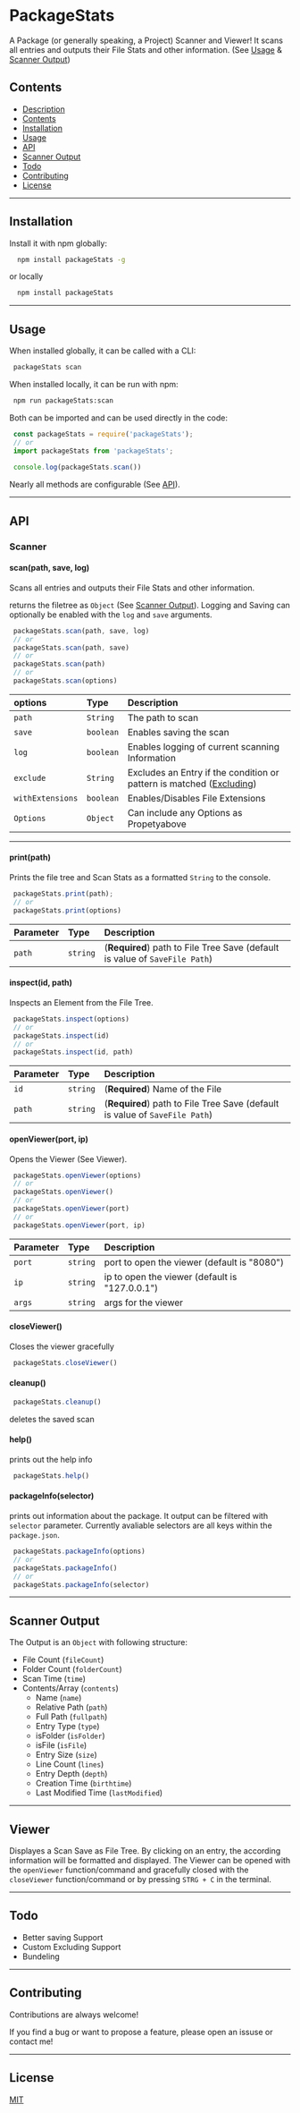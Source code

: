 
# PackageStats

A Package (or generally speaking, a Project) Scanner and Viewer! It scans all entries and outputs their File Stats and other information.
(See [Usage](#usage) & [Scanner Output](#Scanner-Output))

## Contents

- [Description](#description)
- [Contents](#contents)
- [Installation](#installation)
- [Usage](#usage)
- [API](#api)
- [Scanner Output](#Scanner-Output)
- [Todo](#todo)
- [Contributing](#contributing)
- [License](#license)

---

## Installation

Install it with npm globally:

```bash
  npm install packageStats -g
```

or locally
```bash
  npm install packageStats 
```

--- 

## Usage

When installed globally, it can be called with a CLI:
```bash
 packageStats scan
```

When installed locally, it can be run with npm:
```bash
 npm run packageStats:scan
```

Both can be imported and can be used directly in the code:
```javascript
 const packageStats = require('packageStats');
 // or
 import packageStats from 'packageStats';
 
 console.log(packageStats.scan())
```
Nearly all methods are configurable (See [API](#api)).

---

## API

### Scanner

#### scan(path, save, log)

Scans all entries and outputs their File Stats and other information.

returns the filetree as `Object` (See [Scanner Output](#Scanner-Output)). Logging and Saving can optionally be enabled with the `log` and `save` arguments.

```javascript
 packageStats.scan(path, save, log)
 // or
 packageStats.scan(path, save)
 // or
 packageStats.scan(path)
 // or
 packageStats.scan(options)
```

| options | Type      | Description                |
| :------ | :-------  | :------------------------- |
| `path`  | `String`  | The path to scan           |
| `save`  | `boolean`    | Enables saving the scan    |
| `log`  | `boolean`     | Enables logging of current scanning Information |
| `exclude` | `String` | Excludes an Entry if the condition or pattern is matched ([Excluding](#Excluding)) |
| `withExtensions`  | `boolean` | Enables/Disables File Extensions |
| `Options` | `Object` | Can include any Options as Propetyabove |


--- 

#### print(path)

Prints the file tree and Scan Stats as a formatted `String` to the console.


```javascript
 packageStats.print(path);
 // or
 packageStats.print(options)
```

| Parameter | Type     | Description                       |
| :-------- | :------- | :-------------------------------- |
| `path`    | `string` |  (**Required**) path to File Tree Save (default is value of `SaveFile Path`) |


#### inspect(id, path)

Inspects an Element from the File Tree.

```javascript
 packageStats.inspect(options)
 // or
 packageStats.inspect(id)
 // or
 packageStats.inspect(id, path)
```

| Parameter | Type     | Description                       |
| :-------- | :------- | :-------------------------------- |
| `id`      | `string` | (**Required**) Name of the File   |
| `path`    | `string` | (**Required**) path to File Tree Save (default is value of `SaveFile Path`) |


#### openViewer(port, ip)

Opens the Viewer (See Viewer).

```javascript
 packageStats.openViewer(options)
 // or
 packageStats.openViewer()
 // or
 packageStats.openViewer(port)
 // or
 packageStats.openViewer(port, ip)
```
| Parameter | Type     | Description                       |
| :-------- | :------- | :-------------------------------- |
| `port`    | `string` | port to open the viewer (default is "8080")    |
| `ip`      | `string` | ip to open the viewer (default is "127.0.0.1") |
| `args`    | `string` | args for the viewer               |


#### closeViewer()

Closes the viewer gracefully

```javascript
 packageStats.closeViewer()
```

#### cleanup()

```javascript
 packageStats.cleanup()
```
deletes the saved scan 

#### help()

prints out the help info

```javascript
 packageStats.help()
```

#### packageInfo(selector)

prints out information about the package. It output can be filtered with `selector` parameter. Currently avaliable selectors are all keys within the `package.json`.

```javascript
 packageStats.packageInfo(options)
 // or
 packageStats.packageInfo()
 // or
 packageStats.packageInfo(selector)
```

---

## Scanner Output

The Output is an `Object` with following structure:
- File Count (`fileCount`)
- Folder Count (`folderCount`)
- Scan Time (`time`)
- Contents/Array (`contents`)
  - Name (`name`)
  - Relative Path (`path`)
  - Full Path (`fullpath`)
  - Entry Type (`type`)
  - isFolder (`isFolder`)
  - isFile (`isFile`)
  - Entry Size (`size`)
  - Line Count (`lines`)
  - Entry Depth (`depth`)
  - Creation Time (`birthtime`)
  - Last Modified Time (`lastModified`)

---

## Viewer

Displayes a Scan Save as File Tree. By clicking on an entry, the according information will be formatted and displayed.
The Viewer can be opened with the `openViewer` function/command and gracefully closed with the `closeViewer` function/command or by pressing `STRG + C` in the terminal.

---

## Todo

- Better saving Support
- Custom Excluding Support
- Bundeling

---

## Contributing

Contributions are always welcome!

If you find a bug or want to propose a feature, please open an issuse or contact me!

---

## License

[MIT](https://choosealicense.com/licenses/mit/)

